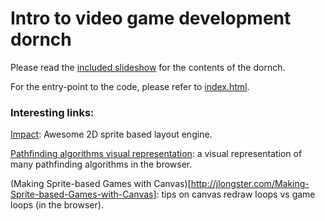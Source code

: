 # Intro to video game development dornch

Please read the [included slideshow](https://github.com/davidjairala/video-games-dornch/blob/master/slides.key) for the contents of the dornch.

For the entry-point to the code, please refer to [index.html](https://github.com/davidjairala/video-games-dornch/blob/master/index.html).

### Interesting links:

[Impact](http://impactjs.com/): Awesome 2D sprite based layout engine.

[Pathfinding algorithms visual representation](http://qiao.github.io/PathFinding.js/visual/): a visual representation of many pathfinding algorithms in the browser.

(Making Sprite-based Games with Canvas)[http://jlongster.com/Making-Sprite-based-Games-with-Canvas]: tips on canvas redraw loops vs game loops (in the browser).
